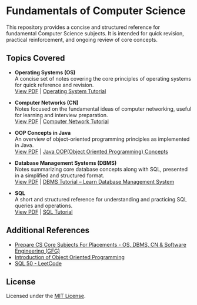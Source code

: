 # Fundamentals of Computer Science
This repository provides a concise and structured reference for fundamental Computer Science subjects. It is intended for quick revision, practical reinforcement, and ongoing review of core concepts.

## Topics Covered

- **Operating Systems (OS)** <br>
  A concise set of notes covering the core principles of operating systems for quick reference and revision.<br>
  [View PDF](operating-systems.pdf) | [Operating System Tutorial](https://www.geeksforgeeks.org/operating-systems/operating-systems/)  

- **Computer Networks (CN)** <br>
  Notes focused on the fundamental ideas of computer networking, useful for learning and interview preparation.<br>
  [View PDF](computer-networks.pdf) | [Computer Network Tutorial](https://www.geeksforgeeks.org/computer-networks/computer-network-tutorials/)

- **OOP Concepts in Java** <br>
  An overview of object-oriented programming principles as implemented in Java.<br>
  [View PDF](java-oop-concepts.pdf) | [Java OOP(Object Oriented Programming) Concepts](https://www.geeksforgeeks.org/java/object-oriented-programming-oops-concept-in-java/)

- **Database Management Systems (DBMS)** <br>
  Notes summarizing core database concepts along with SQL, presented in a simplified and structured format.<br>
  [View PDF](dbms.pdf) | [DBMS Tutorial – Learn Database Management System](https://www.geeksforgeeks.org/dbms/dbms/)

- **SQL** <br>
  A short and structured reference for understanding and practicing SQL queries and operations.<br>
  [View PDF](sql.pdf) | [SQL Tutorial](https://www.geeksforgeeks.org/sql-tutorial/)

## Additional References  
- [Prepare CS Core Subjects For Placements - OS, DBMS, CN & Software Engineering (GFG)](https://www.geeksforgeeks.org/blogs/prepare-cs-core-subjects-for-placements/)
- [Introduction of Object Oriented Programming](https://www.geeksforgeeks.org/dsa/introduction-of-object-oriented-programming/)
- [SQL 50 - LeetCode](https://leetcode.com/studyplan/top-sql-50/)    

## License
Licensed under the [MIT License](./LICENSE).
